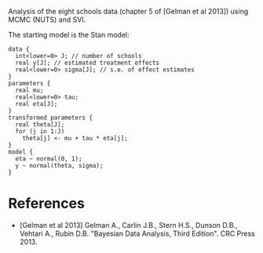<!--
Copyright (c) 2017-2019 Uber Technologies, Inc.

SPDX-License-Identifier: Apache-2.0
-->

Analysis of the eight schools data (chapter 5 of [Gelman et al 2013]) using MCMC (NUTS) and SVI.

The starting model is the Stan model:
```
data {
  int<lower=0> J; // number of schools
  real y[J]; // estimated treatment effects
  real<lower=0> sigma[J]; // s.e. of effect estimates
}
parameters {
  real mu;
  real<lower=0> tau;
  real eta[J];
}
transformed parameters {
  real theta[J];
  for (j in 1:J)
    theta[j] <- mu + tau * eta[j];
}
model {
  eta ~ normal(0, 1);
  y ~ normal(theta, sigma);
}
```

# References
* [Gelman et al 2013] Gelman A., Carlin J.B., Stern H.S., Dunson D.B., Vehtari A., Rubin D.B. "Bayesian Data Analysis, Third Edition". CRC Press 2013.